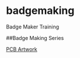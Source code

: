 # badgemaking

Badge Maker Training



##Badge Making Series

[PCB Artwork](https://docs.google.com/presentation/d/e/2PACX-1vTex_8jdX296Fc8YQWmg8HyNZYr7Ur8COA3O-I2I3Fv35v6WadJ5Qk3sU4CGsJ-95iFbpAlmJvil_CP/pub?start=false&loop=false&delayms=3000)
